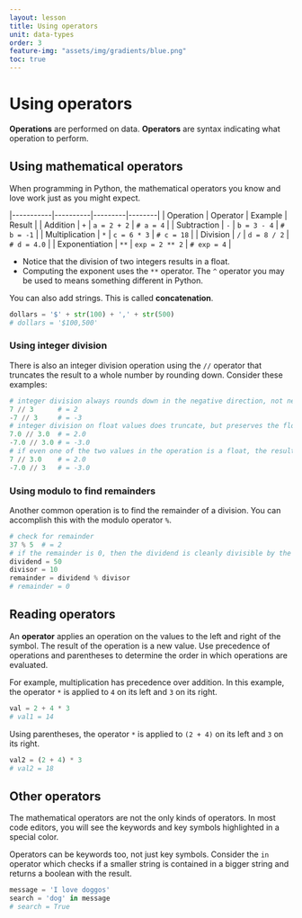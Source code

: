 ```yaml
---
layout: lesson
title: Using operators
unit: data-types
order: 3
feature-img: "assets/img/gradients/blue.png"
toc: true
---
```


# Using operators

**Operations** are performed on data. **Operators** are syntax indicating what operation to perform.

## Using mathematical operators

When programming in Python, the mathematical operators you know and love work just as you might expect.

|-----------|----------|---------|--------|
| Operation | Operator | Example | Result |
| Addition       | `+` | `a = 2 + 2` | `# a = 4` |
| Subtraction    | `-` | `b = 3 - 4` | `# b = -1` |
| Multiplication | `*` | `c = 6 * 3` | `# c = 18` |
| Division       | `/` | `d = 8 / 2` | `# d = 4.0` |
| Exponentiation | `**` | `exp = 2 ** 2` | `# exp = 4` |

- Notice that the division of two integers results in a float.
- Computing the exponent uses the `**` operator. The `^` operator you may be used to means something different in Python.

You can also add strings. This is called **concatenation**.

```python
dollars = '$' + str(100) + ',' + str(500)
# dollars = '$100,500'
```

### Using integer division

There is also an integer division operation using the `//` operator that truncates the result to a whole number by rounding down. Consider these examples:

```python
# integer division always rounds down in the negative direction, not necessarily towards zero
7 // 3      # = 2
-7 // 3     # = -3
# integer division on float values does truncate, but preserves the float type
7.0 // 3.0  # = 2.0
-7.0 // 3.0 # = -3.0
# if even one of the two values in the operation is a float, the result will be a truncated float
7 // 3.0    # = 2.0
-7.0 // 3   # = -3.0
```

### Using modulo to find remainders

Another common operation is to find the remainder of a division. You can accomplish this with the modulo operator `%`.

```python
# check for remainder
37 % 5  # = 2
# if the remainder is 0, then the dividend is cleanly divisible by the divisor
dividend = 50
divisor = 10
remainder = dividend % divisor
# remainder = 0
```

## Reading operators

An **operator** applies an operation on the values to the left and right of the symbol. The result of the operation is a new value. Use precedence of operations and parentheses to determine the order in which operations are evaluated.

For example, multiplication has precedence over addition. In this example, the operator `*` is applied to `4` on its left and `3` on its right.

```python
val = 2 + 4 * 3
# val1 = 14
```
Using parentheses, the operator `*` is applied to `(2 + 4)` on its left and `3` on its right.

```python
val2 = (2 + 4) * 3
# val2 = 18
```

## Other operators

The mathematical operators are not the only kinds of operators. In most code editors, you will see the keywords and key symbols highlighted in a special color.

Operators can be keywords too, not just key symbols. Consider the `in` operator which checks if a smaller string is contained in a bigger string and returns a boolean with the result.

```python
message = 'I love doggos'
search = 'dog' in message
# search = True
```

